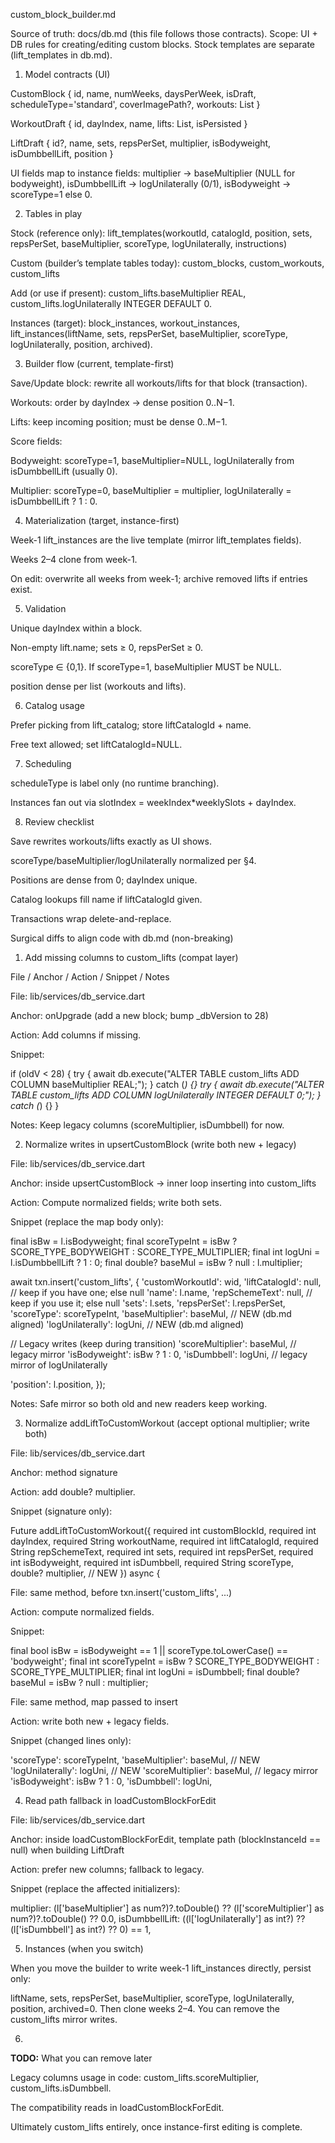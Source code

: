 custom_block_builder.md

Source of truth: docs/db.md (this file follows those contracts).
Scope: UI + DB rules for creating/editing custom blocks. Stock templates are separate (lift_templates in db.md).

1) Model contracts (UI)

CustomBlock { id, name, numWeeks, daysPerWeek, isDraft, scheduleType='standard', coverImagePath?, workouts: List<WorkoutDraft> }

WorkoutDraft { id, dayIndex, name, lifts: List<LiftDraft>, isPersisted }

LiftDraft { id?, name, sets, repsPerSet, multiplier, isBodyweight, isDumbbellLift, position }

UI fields map to instance fields:
multiplier → baseMultiplier (NULL for bodyweight),
isDumbbellLift → logUnilaterally (0/1),
isBodyweight → scoreType=1 else 0.

2) Tables in play

Stock (reference only): lift_templates(workoutId, catalogId, position, sets, repsPerSet, baseMultiplier, scoreType, logUnilaterally, instructions)

Custom (builder’s template tables today): custom_blocks, custom_workouts, custom_lifts

Add (or use if present): custom_lifts.baseMultiplier REAL, custom_lifts.logUnilaterally INTEGER DEFAULT 0.

Instances (target): block_instances, workout_instances, lift_instances(liftName, sets, repsPerSet, baseMultiplier, scoreType, logUnilaterally, position, archived).

3) Builder flow (current, template-first)

Save/Update block: rewrite all workouts/lifts for that block (transaction).

Workouts: order by dayIndex → dense position 0..N−1.

Lifts: keep incoming position; must be dense 0..M−1.

Score fields:

Bodyweight: scoreType=1, baseMultiplier=NULL, logUnilaterally from isDumbbellLift (usually 0).

Multiplier: scoreType=0, baseMultiplier = multiplier, logUnilaterally = isDumbbellLift ? 1 : 0.

4) Materialization (target, instance-first)

Week-1 lift_instances are the live template (mirror lift_templates fields).

Weeks 2–4 clone from week-1.

On edit: overwrite all weeks from week-1; archive removed lifts if entries exist.

5) Validation

Unique dayIndex within a block.

Non-empty lift.name; sets ≥ 0, repsPerSet ≥ 0.

scoreType ∈ {0,1}. If scoreType=1, baseMultiplier MUST be NULL.

position dense per list (workouts and lifts).

6) Catalog usage

Prefer picking from lift_catalog; store liftCatalogId + name.

Free text allowed; set liftCatalogId=NULL.

7) Scheduling

scheduleType is label only (no runtime branching).

Instances fan out via slotIndex = weekIndex*weeklySlots + dayIndex.

8) Review checklist

Save rewrites workouts/lifts exactly as UI shows.

scoreType/baseMultiplier/logUnilaterally normalized per §4.

Positions are dense from 0; dayIndex unique.

Catalog lookups fill name if liftCatalogId given.

Transactions wrap delete-and-replace.

Surgical diffs to align code with db.md (non-breaking)
1) Add missing columns to custom_lifts (compat layer)

File / Anchor / Action / Snippet / Notes

File: lib/services/db_service.dart

Anchor: onUpgrade (add a new block; bump _dbVersion to 28)

Action: Add columns if missing.

Snippet:

if (oldV < 28) {
try { await db.execute("ALTER TABLE custom_lifts ADD COLUMN baseMultiplier REAL;"); } catch (_) {}
try { await db.execute("ALTER TABLE custom_lifts ADD COLUMN logUnilaterally INTEGER DEFAULT 0;"); } catch (_) {}
}


Notes: Keep legacy columns (scoreMultiplier, isDumbbell) for now.

2) Normalize writes in upsertCustomBlock (write both new + legacy)

File: lib/services/db_service.dart

Anchor: inside upsertCustomBlock → inner loop inserting into custom_lifts

Action: Compute normalized fields; write both sets.

Snippet (replace the map body only):

final isBw = l.isBodyweight;
final scoreTypeInt = isBw ? SCORE_TYPE_BODYWEIGHT : SCORE_TYPE_MULTIPLIER;
final int logUni = l.isDumbbellLift ? 1 : 0;
final double? baseMul = isBw ? null : l.multiplier;

await txn.insert('custom_lifts', {
'customWorkoutId': wid,
'liftCatalogId': null,           // keep if you have one; else null
'name': l.name,
'repSchemeText': null,           // keep if you use it; else null
'sets': l.sets,
'repsPerSet': l.repsPerSet,
'scoreType': scoreTypeInt,
'baseMultiplier': baseMul,       // NEW (db.md aligned)
'logUnilaterally': logUni,       // NEW (db.md aligned)

// Legacy writes (keep during transition)
'scoreMultiplier': baseMul,      // legacy mirror
'isBodyweight': isBw ? 1 : 0,
'isDumbbell': logUni,            // legacy mirror of logUnilaterally

'position': l.position,
});


Notes: Safe mirror so both old and new readers keep working.

3) Normalize addLiftToCustomWorkout (accept optional multiplier; write both)

File: lib/services/db_service.dart

Anchor: method signature

Action: add double? multiplier.

Snippet (signature only):

Future<int> addLiftToCustomWorkout({
required int customBlockId,
required int dayIndex,
required String workoutName,
required int liftCatalogId,
required String repSchemeText,
required int sets,
required int repsPerSet,
required int isBodyweight,
required int isDumbbell,
required String scoreType,
double? multiplier, // NEW
}) async {


File: same method, before txn.insert('custom_lifts', ...)

Action: compute normalized fields.

Snippet:

final bool isBw = isBodyweight == 1 || scoreType.toLowerCase() == 'bodyweight';
final int scoreTypeInt = isBw ? SCORE_TYPE_BODYWEIGHT : SCORE_TYPE_MULTIPLIER;
final int logUni = isDumbbell;
final double? baseMul = isBw ? null : multiplier;


File: same method, map passed to insert

Action: write both new + legacy fields.

Snippet (changed lines only):

'scoreType': scoreTypeInt,
'baseMultiplier': baseMul,     // NEW
'logUnilaterally': logUni,     // NEW
'scoreMultiplier': baseMul,    // legacy mirror
'isBodyweight': isBw ? 1 : 0,
'isDumbbell': logUni,

4) Read path fallback in loadCustomBlockForEdit

File: lib/services/db_service.dart

Anchor: inside loadCustomBlockForEdit, template path (blockInstanceId == null) when building LiftDraft

Action: prefer new columns; fallback to legacy.

Snippet (replace the affected initializers):

multiplier: (l['baseMultiplier'] as num?)?.toDouble()
?? (l['scoreMultiplier'] as num?)?.toDouble()
?? 0.0,
isDumbbellLift: ((l['logUnilaterally'] as int?) ?? (l['isDumbbell'] as int?) ?? 0) == 1,

5) Instances (when you switch)

When you move the builder to write week-1 lift_instances directly, persist only:

liftName, sets, repsPerSet, baseMultiplier, scoreType, logUnilaterally, position, archived=0.
Then clone weeks 2–4. You can remove the custom_lifts mirror writes.

6)
**TODO:** What you can remove later

Legacy columns usage in code: custom_lifts.scoreMultiplier, custom_lifts.isDumbbell.

The compatibility reads in loadCustomBlockForEdit.

Ultimately custom_lifts entirely, once instance-first editing is complete.